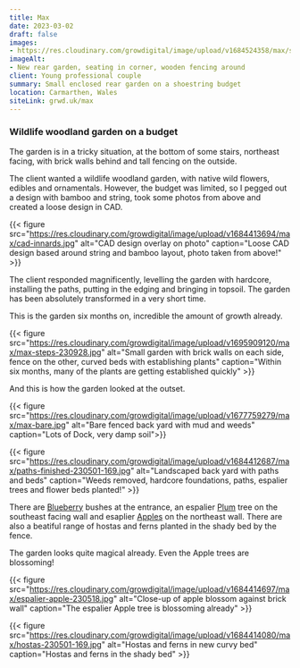 ```yaml
---
title: Max
date: 2023-03-02
draft: false
images: 
- https://res.cloudinary.com/growdigital/image/upload/v1684524358/max/seating-230519.jpg
imageAlt: 
- New rear garden, seating in corner, wooden fencing around
client: Young professional couple
summary: Small enclosed rear garden on a shoestring budget
location: Carmarthen, Wales
siteLink: grwd.uk/max
---
```


### Wildlife woodland garden on a budget

The garden is in a tricky situation, at the bottom of some stairs, northeast facing, with brick walls behind and tall fencing on the outside.

The client wanted a wildlife woodland garden, with native wild flowers, edibles and ornamentals. However, the budget was limited, so I pegged out a design with bamboo and string, took some photos from above and created a loose design in CAD.

{{< figure src="https://res.cloudinary.com/growdigital/image/upload/v1684413694/max/cad-innards.jpg" alt="CAD design overlay on photo" caption="Loose CAD design based around string and bamboo layout, photo taken from above!" >}}

The client responded magnificently, levelling the garden with hardcore, installing the paths, putting in the edging and bringing in topsoil. The garden has been absolutely transformed in a very short time. 

This is the garden six months on, incredible the amount of growth already.

{{< figure src="https://res.cloudinary.com/growdigital/image/upload/v1695909120/max/max-steps-230928.jpg" alt="Small garden with brick walls on each side, fence on the other, curved beds with establishing plants" caption="Within six months, many of the plants are getting established quickly" >}}

And this is how the garden looked at the outset.

{{< figure src="https://res.cloudinary.com/growdigital/image/upload/v1677759279/max/max-bare.jpg" alt="Bare fenced back yard with mud and weeds" caption="Lots of Dock, very damp soil">}}

{{< figure src="https://res.cloudinary.com/growdigital/image/upload/v1684412687/max/paths-finished-230501-169.jpg" alt="Landscaped back yard with paths and beds" caption="Weeds removed, hardcore foundations, paths, espalier trees and flower beds planted!" >}}

There are [Blueberry](https://pfaf.org/user/Plant.aspx?LatinName=Vaccinium+corymbosum) bushes at the entrance, an espalier [Plum](https://pfaf.org/user/plant.aspx?LatinName=Prunus+domestica) tree on the southeast facing wall and esaplier [Apples](https://pfaf.org/user/plant.aspx?LatinName=Malus+domestica) on the northeast wall. There are also a beatiful range of hostas and ferns planted in the shady bed by the fence.

The garden looks quite magical already. Even the Apple trees are blossoming!

{{< figure src="https://res.cloudinary.com/growdigital/image/upload/v1684414697/max/espalier-apple-230518.jpg" alt="Close-up of apple blossom against brick wall" caption="The espalier Apple tree is blossoming already" >}}

{{< figure src="https://res.cloudinary.com/growdigital/image/upload/v1684414080/max/hostas-230501-169.jpg" alt="Hostas and ferns in new curvy bed" caption="Hostas and ferns in the shady bed" >}}